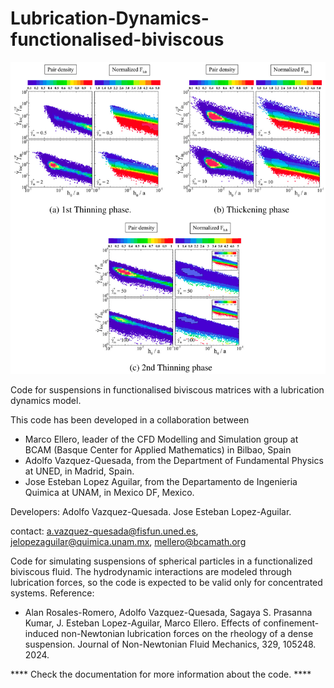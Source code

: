 # Lubrication-Dynamics-functionalised-biviscous
![alt text](https://github.com/BCAM-CFD/Lubrication-Dynamics-functionalised-biviscous/blob/main/biviscous_functionalised.png)

Code for suspensions in functionalised biviscous matrices with a lubrication dynamics model.

This code has been developed  in a collaboration between

 - Marco Ellero, leader of the  CFD Modelling and Simulation group at
    BCAM (Basque Center for Applied Mathematics) in Bilbao, Spain
 - Adolfo Vazquez-Quesada, from the Department of Fundamental Physics
    at UNED, in Madrid, Spain.
 - Jose Esteban  Lopez Aguilar,  from the Departamento  de Ingenieria
    Quimica at UNAM, in Mexico DF, Mexico.

 Developers: Adolfo Vazquez-Quesada.
             Jose Esteban Lopez-Aguilar.

  contact: a.vazquez-quesada@fisfun.uned.es, jelopezaguilar@quimica.unam.mx, mellero@bcamath.org

 Code  for  simulating  suspensions  of  spherical  particles  in  a
 functionalized biviscous  fluid. The  hydrodynamic interactions  are
 modeled through lubrication  forces, so the code is  expected to be
 valid only for concentrated systems.
 Reference:
   - Alan    Rosales-Romero,    Adolfo   Vazquez-Quesada,    Sagaya
      S.   Prasanna   Kumar,   J.   Esteban   Lopez-Aguilar,   Marco
      Ellero.    Effects   of    confinement-induced   non-Newtonian
      lubrication   forces    on   the    rheology   of    a   dense
      suspension.  Journal of  Non-Newtonian  Fluid Mechanics,  329,
      105248. 2024.
   
**** Check the documentation for more information about the code. ****
